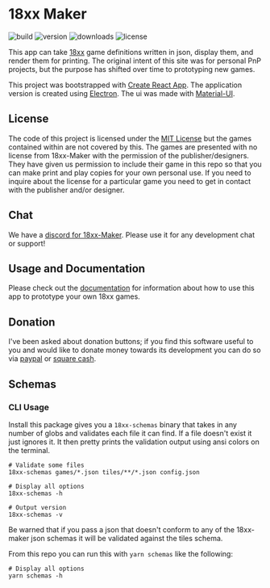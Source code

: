 # 18xx Maker

![build](https://img.shields.io/github/actions/workflow/status/18xx-maker/18xx-maker/pr.yml)
![version](https://img.shields.io/github/v/release/18xx-maker/18xx-maker?sort=semver)
![downloads](https://img.shields.io/github/downloads/18xx-maker/18xx-maker/total)
![license](https://img.shields.io/github/license/18xx-maker/18xx-maker)

This app can take [18xx](https://en.wikipedia.org/wiki/18XX) game definitions
written in json, display them, and render them for printing. The original intent
of this site was for personal PnP projects, but the purpose has shifted over
time to prototyping new games.

This project was bootstrapped with [Create React
App](https://github.com/facebookincubator/create-react-app). The application
version is created using [Electron](https://www.electronjs.org/). The ui was
made with [Material-UI](https://material-ui.com/).

## License

The code of this project is licensed under the [MIT License](LICENSE) but the
games contained within are not covered by this. The games are presented with no
license from 18xx-Maker with the permission of the publisher/designers. They
have given us permission to include their game in this repo so that you can make
print and play copies for your own personal use. If you need to inquire about
the license for a particular game you need to get in contact with the publisher
and/or designer.

## Chat

We have a [discord for 18xx-Maker](https://discord.gg/gcYvAjYYfw). Please use it
for any development chat or support!

## Usage and Documentation

Please check out the [documentation](https://18xx-maker.com/docs/) for
information about how to use this app to prototype your own 18xx games.

## Donation

I've been asked about donation buttons; if you find this software useful to you
and would like to donate money towards its development you can do so via
[paypal](https://paypal.me/kelsin) or [square cash](https://cash.me/$kelsin).

## Schemas

### CLI Usage

Install this package gives you a `18xx-schemas` binary that takes in any number
of globs and validates each file it can find. If a file doesn't exist it just
ignores it. It then pretty prints the validation output using ansi colors on the
terminal.

```shell
# Validate some files
18xx-schemas games/*.json tiles/**/*.json config.json

# Display all options
18xx-schemas -h

# Output version
18xx-schemas -v
```

Be warned that if you pass a json that doesn't conform to any of the 18xx-maker
json schemas it will be validated against the tiles schema.

From this repo you can run this with `yarn schemas` like the following:

```shell
# Display all options
yarn schemas -h
```
